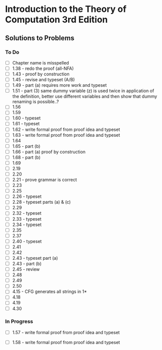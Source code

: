 # Introduction to the Theory of Computation 3rd Edition

## Solutions to Problems

### To Do

- [ ] Chapter name is misspelled
- [ ] 1.38 - redo the proof (all-NFA)
- [ ] 1.43 - proof by construction
- [ ] 1.45 - revise and typeset (A/B)
- [ ] 1.49 - part (a) requires more work and typeset
- [ ] 1.51 - part (3) same dummy variable (z) is used twice in application of the definition, better use different variables and then show that dummy renaming is possible..?
- [ ] 1.56
- [ ] 1.59
- [ ] 1.60 - typeset
- [ ] 1.61 - typeset
- [ ] 1.62 - write formal proof from proof idea and typeset
- [ ] 1.63 - write formal proof from proof idea and typeset
- [ ] 1.64
- [ ] 1.65 - part (b)
- [ ] 1.66 - part (a) proof by construction
- [ ] 1.68 - part (b)
- [ ] 1.69
- [ ] 2.19
- [ ] 2.20
- [ ] 2.21 - prove grammar is correct
- [ ] 2.23
- [ ] 2.25
- [ ] 2.26 - typeset
- [ ] 2.28 - typeset parts (a) & (c)
- [ ] 2.29
- [ ] 2.32 - typeset
- [ ] 2.33 - typeset
- [ ] 2.34 - typeset
- [ ] 2.35
- [ ] 2.37
- [ ] 2.40 - typeset
- [ ] 2.41
- [ ] 2.42
- [ ] 2.43 - typeset part (a)
- [ ] 2.43 - part (b)
- [ ] 2.45 - review
- [ ] 2.48
- [ ] 2.49
- [ ] 2.50
- [ ] 4.15 - CFG generates all strings in 1*
- [ ] 4.18
- [ ] 4.19
- [ ] 4.30

### In Progress

- [ ] 1.57 - write formal proof from proof idea and typeset
- [ ] 1.58 - write formal proof from proof idea and typeset


